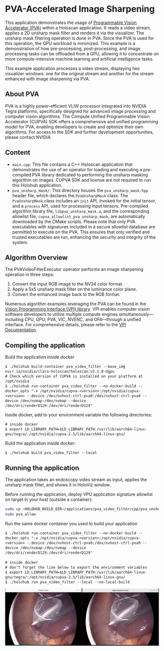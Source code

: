 # PVA-Accelerated Image Sharpening

This application demonstrates the usage of [Programmable Vision Accelerator (PVA)](#about-pva) within a Holoscan
application. It reads a video stream, applies a 2D unsharp mask filter and renders it via the
visualizer. The unsharp mask filtering operation is done in PVA. Since the PVA is used for this
operation, the GPU workload is minimized. This example is a demonstration of how pre-processing, post-processing, and image processing tasks can be offloaded from a GPU, allowing it to concentrate on more compute-intensive machine learning and artificial intelligence tasks.

This example application processes a video stream, displaying two visualizer windows: one for the original stream and another for the stream enhanced with image sharpening via PVA.

## About PVA

PVA is a highly power-efficient VLIW processor integrated into NVIDIA Tegra platforms, specifically designed for advanced image processing and computer vision algorithms. The Compute Unified Programmable Vision Accelerator (CUPVA) SDK offers a comprehensive and unified programming model for PVA, enabling developers to create and optimize their own algorithms. For access to the SDK and further development opportunities, please contact NVIDIA.

## Content

- `main.cpp`: This file contains a C++ Holoscan application that demonstrates the use of an operator for loading and executing a pre-compiled PVA library dedicated to performing the unsharp masking algorithm on images. CUPVA SDK and license are not required to run this Holohub application.
- `pva_unsharp_mask/`: This directory houses the `pva_unsharp_mask.hpp` header file, which declares the `PvaUnsharpMask` class. The `PvaUnsharpMask` class includes an `init` API, invoked for the initial tensor, and a `process` API, used for processing input tensors. Pre-compiled algorithm library file, `libpva_unsharp_mask.a`, and the corresponding allowlist file, `cupva_allowlist_pva_unsharp_mask`, are automatically downloaded by the CMake scripts.
Please note that only PVA executables with signatures included in a secure allowlist database are permitted to execute on the PVA. This ensures that only verified and trusted executables are run, enhancing the security and integrity of the system.

## Algorithm Overview

The PVAVideoFilterExecutor operator performs an image sharpening operation in three steps:

1. Convert the input RGB image to the NV24 color format.
2. Apply a 5x5 unsharp mask filter on the luminance color plane.
3. Convert the enhanced image back to the RGB format.

Numerous algorithm examples leveraging the PVA can be found in the [Vision Programming Interface (VPI) library](https://developer.nvidia.com/embedded/vpi). VPI enables computer vision software developers to utilize multiple compute engines simultaneously&mdash;including CPU, GPU, PVA, VIC, NVENC, and OFA&mdash;through a unified interface. For comprehensive details, please refer to the [VPI Documentation](https://docs.nvidia.com/vpi/index.html).

## Compiling the application

Build the application inside docker

```
$ ./holohub build-container pva_video_filter --base_img nvcr.io/nvidia/clara-holoscan/holoscan:v2.1.0-dgpu
# Check which version of CUPVA is installed on your platform at /opt/nvidia
$ ./holohub run-container pva_video_filter --no-docker-build --docker_opts "-v /opt/nvidia/cupva-<version>:/opt/nvidia/cupva-<version> --device /dev/nvhost-ctrl-pva0:/dev/nvhost-ctrl-pva0 --device /dev/nvmap:/dev/nvmap --device /dev/dri/renderD129:/dev/dri/renderD129"
```

Inside docker, add to your environment variable the following directories:
```
# inside docker
$ export LD_LIBRARY_PATH=$LD_LIBRARY_PATH:/usr/lib/aarch64-linux-gnu/tegra/:/opt/nvidia/cupva-2.5/lib/aarch64-linux-gnu/
```

Build the application inside docker:
```
$ ./holohub build pva_video_filter --local
```
## Running the application

The application takes an endoscopy video stream as input, applies the unsharp mask filter, and shows it in
HoloViz window.

Before running the application, deploy VPU application signature allowlist on target in your host (outside a container):
```bash
sudo cp <HOLOHUB_BUILD_DIR>/applications/pva_video_filter/cpp/pva_unsharp_mask/cupva_allowlist_pva_unsharp_mask /etc/pva/allow.d/cupva_allowlist_pva_unsharp_mask
sudo pva_allow
```

Run the same docker container you used to build your application

```
$ ./holohub run-container pva_video_filter --no-docker-build --docker_opts "-v /opt/nvidia/cupva-<version>:/opt/nvidia/cupva-<version> --device /dev/nvhost-ctrl-pva0:/dev/nvhost-ctrl-pva0 --device /dev/nvmap:/dev/nvmap --device /dev/dri/renderD129:/dev/dri/renderD129"

# inside docker
# don't forget the line below to export the environment variables
$ export LD_LIBRARY_PATH=$LD_LIBRARY_PATH:/usr/lib/aarch64-linux-gnu/tegra/:/opt/nvidia/cupva-2.5/lib/aarch64-linux-gnu/
$ ./holohub run pva_video_filter --local --no-local-build
```


![PVA Example](pva_example.png)
